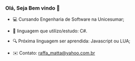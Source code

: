 ### Olá, Seja Bem vindo 👋

- 💻 Cursando Engenharia de Software na Unicesumar;
- 📱 linguagem que utilizo/estudo: C#.
- 🔍 Próxima linguagem ser aprendida: Javascript ou LUA;
  
- ✉️ Contato: raffa_matta@yahoo.com.br
